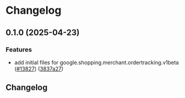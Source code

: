 # Changelog

## 0.1.0 (2025-04-23)


### Features

* add initial files for google.shopping.merchant.ordertracking.v1beta ([#13827](https://github.com/googleapis/google-cloud-python/issues/13827)) ([3837a27](https://github.com/googleapis/google-cloud-python/commit/3837a27c9bb1981fd7c2d8268d0bf16abf6e5b5d))

## Changelog
